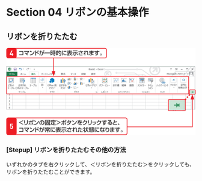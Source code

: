 # Section 04 リボンの基本操作

## リボンを折りたたむ

![](003.png)

### [Stepup] リボンを折りたたむその他の方法
いずれかのタブを右クリックして、＜リボンを折りたたむ＞をクリックしても、リボンを折りたたむことができます。
